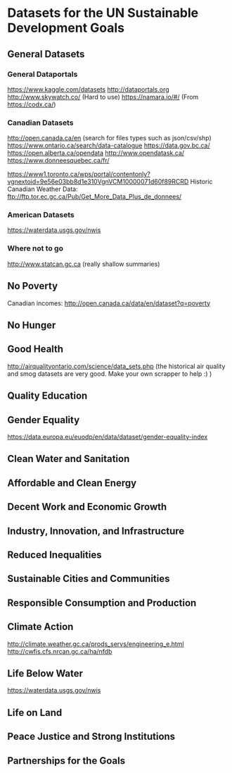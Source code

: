 # Datasets for the UN Sustainable Development Goals

## General Datasets

### General Dataportals
https://www.kaggle.com/datasets
http://dataportals.org
http://www.skywatch.co/ (Hard to use)
https://namara.io/#/ (From https://codx.ca/)

### Canadian Datasets
http://open.canada.ca/en (search for files types such as json/csv/shp)
https://www.ontario.ca/search/data-catalogue
https://data.gov.bc.ca/
https://open.alberta.ca/opendata
http://www.opendatask.ca/
https://www.donneesquebec.ca/fr/

https://www1.toronto.ca/wps/portal/contentonly?vgnextoid=9e56e03bb8d1e310VgnVCM10000071d60f89RCRD
Historic Canadian Weather Data: ftp://ftp.tor.ec.gc.ca/Pub/Get_More_Data_Plus_de_donnees/

### American Datasets
https://waterdata.usgs.gov/nwis

### Where not to go
http://www.statcan.gc.ca (really shallow summaries)


## No Poverty
Canadian incomes: http://open.canada.ca/data/en/dataset?q=poverty

## No Hunger

## Good Health
http://airqualityontario.com/science/data_sets.php (the historical air quality and smog datasets are very good. Make your own scrapper to help :) )

## Quality Education

## Gender Equality
https://data.europa.eu/euodp/en/data/dataset/gender-equality-index

## Clean Water and Sanitation

## Affordable and Clean Energy

## Decent Work and Economic Growth

## Industry, Innovation, and Infrastructure

## Reduced Inequalities

## Sustainable Cities and Communities

## Responsible Consumption and Production

## Climate Action
http://climate.weather.gc.ca/prods_servs/engineering_e.html
http://cwfis.cfs.nrcan.gc.ca/ha/nfdb

## Life Below Water
https://waterdata.usgs.gov/nwis

## Life on Land

## Peace Justice and Strong Institutions

## Partnerships for the Goals
